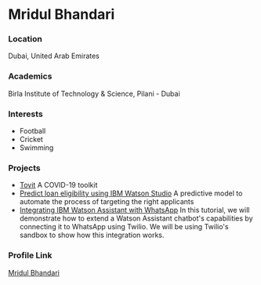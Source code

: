 # Mridul Bhandari

### Location

Dubai, United Arab Emirates

### Academics

Birla Institute of Technology & Science, Pilani - Dubai

### Interests

- Football
- Cricket
- Swimming

### Projects

- [Tovit](https://github.com/mridulrb/Tovit) A COVID-19 toolkit
- [Predict loan eligibility using IBM Watson Studio](https://github.com/mridulrb/Predict-loan-eligibility-using-IBM-Watson-Studio) A predictive model to automate the process of targeting the right applicants
- [Integrating IBM Watson Assistant with WhatsApp](https://github.com/mridulrb/Integrating-Watson-Assistant-with-Whatsapp) In this tutorial, we will demonstrate how to extend a Watson Assistant chatbot's capabilities by connecting it to WhatsApp using Twilio. We will be using Twilio's sandbox to show how this integration works.

### Profile Link

[Mridul Bhandari](https://github.com/mridulrb)
